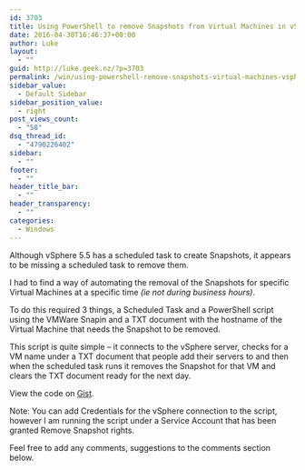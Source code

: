 ```yaml
---
id: 3703
title: Using PowerShell to remove Snapshots from Virtual Machines in vSphere
date: 2016-04-30T16:46:37+00:00
author: Luke
layout:
  - ""
guid: http://luke.geek.nz/?p=3703
permalink: /win/using-powershell-remove-snapshots-virtual-machines-vsphere/
sidebar_value:
  - Default Sidebar
sidebar_position_value:
  - right
post_views_count:
  - "58"
dsq_thread_id:
  - "4790226402"
sidebar:
  - ""
footer:
  - ""
header_title_bar:
  - ""
header_transparency:
  - ""
categories:
  - Windows
---
```

Although vSphere 5.5 has a scheduled task to create Snapshots, it appears to be missing a scheduled task to remove them.

I had to find a way of automating the removal of the Snapshots for specific Virtual Machines at a specific time _(ie not during business hours)_.

To do this required 3 things, a Scheduled Task and a PowerShell script using the VMWare Snapin and a TXT document with the hostname of the Virtual Machine that needs the Snapshot to be removed.

This script is quite simple – it connects to the vSphere server, checks for a VM name under a TXT document that people add their servers to and then when the scheduled task runs it removes the Snapshot for that VM and clears the TXT document ready for the next day.

<div class="oembed-gist">
  <noscript>
    View the code on <a href="https://gist.github.com/lukemurraynz/7931cfa391b7562879b383f5dab829ba">Gist</a>.
  </noscript>
</div>

Note: You can add Credentials for the vSphere connection to the script, however I am running the script under a Service Account that has been granted Remove Snapshot rights.

Feel free to add any comments, suggestions to the comments section below.